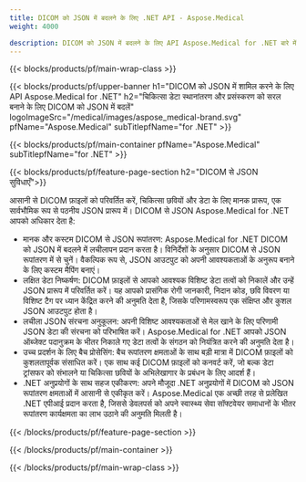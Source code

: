 ```yaml
---
title: DICOM को JSON में बदलने के लिए .NET API - Aspose.Medical
weight: 4000

description: DICOM को JSON में बदलने के लिए API Aspose.Medical for .NET बारे में जानकारी
---
```


{{< blocks/products/pf/main-wrap-class >}}

{{< blocks/products/pf/upper-banner h1="DICOM को JSON में शामिल करने के लिए API Aspose.Medical for .NET" h2="चिकित्सा डेटा स्थानांतरण और प्रसंस्करण को सरल बनाने के लिए DICOM को JSON में बदलें" logoImageSrc="/medical/images/aspose_medical-brand.svg" pfName="Aspose.Medical" subTitlepfName="for .NET" >}}

{{< blocks/products/pf/main-container pfName="Aspose.Medical" subTitlepfName="for .NET" >}}

{{< blocks/products/pf/feature-page-section h2="DICOM से JSON सुविधाएँ">}}

<p>आसानी से DICOM फ़ाइलों को परिवर्तित करें, चिकित्सा छवियों और डेटा के लिए मानक प्रारूप, एक सार्वभौमिक रूप से पठनीय JSON प्रारूप में। DICOM से JSON Aspose.Medical for .NET आपको अधिकार देता है:</p>

<ul>
<li>मानक और कस्टम DICOM से JSON रूपांतरण: Aspose.Medical for .NET DICOM को JSON में बदलने में लचीलापन प्रदान करता है। विनिर्देशों के अनुसार DICOM से JSON रूपांतरण में से चुनें। वैकल्पिक रूप से, JSON आउटपुट को अपनी आवश्यकताओं के अनुरूप बनाने के लिए कस्टम मैपिंग बनाएं।</li>
<li>लक्षित डेटा निष्कर्षण: DICOM फ़ाइलों से आपको आवश्यक विशिष्ट डेटा तत्वों को निकालें और उन्हें JSON प्रारूप में परिवर्तित करें। यह आपको प्रासंगिक रोगी जानकारी, निदान कोड, छवि विवरण या विशिष्ट टैग पर ध्यान केंद्रित करने की अनुमति देता है, जिसके परिणामस्वरूप एक संक्षिप्त और कुशल JSON आउटपुट होता है।</li>
<li>लचीला JSON संरचना अनुकूलन: अपनी विशिष्ट आवश्यकताओं से मेल खाने के लिए परिणामी JSON डेटा की संरचना को परिभाषित करें। Aspose.Medical for .NET आपको JSON ऑब्जेक्ट पदानुक्रम के भीतर निकाले गए डेटा तत्वों के संगठन को नियंत्रित करने की अनुमति देता है।</li>
<li>उच्च प्रदर्शन के लिए बैच प्रोसेसिंग: बैच रूपांतरण क्षमताओं के साथ बड़ी मात्रा में DICOM फ़ाइलों को कुशलतापूर्वक संसाधित करें। एक साथ कई DICOM फ़ाइलों को कनवर्ट करें, जो बल्क डेटा ट्रांसफर को संभालने या चिकित्सा छवियों के अभिलेखागार के प्रबंधन के लिए आदर्श हैं।</li>
<li>.NET अनुप्रयोगों के साथ सहज एकीकरण: अपने मौजूदा .NET अनुप्रयोगों में DICOM को JSON रूपांतरण क्षमताओं में आसानी से एकीकृत करें।  Aspose.Medical एक अच्छी तरह से प्रलेखित .NET एपीआई प्रदान करता है, जिससे डेवलपर्स को अपने स्वास्थ्य सेवा सॉफ्टवेयर समाधानों के भीतर रूपांतरण कार्यक्षमता का लाभ उठाने की अनुमति मिलती है।</li>
</ul>

{{< /blocks/products/pf/feature-page-section >}}

{{< /blocks/products/pf/main-container >}}

{{< /blocks/products/pf/main-wrap-class >}}